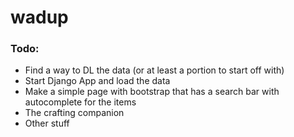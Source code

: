 # wadup  
  
### Todo:  
- Find a way to DL the data (or at least a portion to start off with)
- Start Django App and load the data
- Make a simple page with bootstrap that has a search bar with autocomplete for the items
- The crafting companion
- Other stuff
